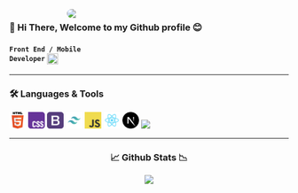 <!-- Sağ üst köşedeki gif -->
<img src="https://media.giphy.com/media/dw36yjtOAtuSZyxEJG/giphy.gif" align="right" width="400px" style="border-radius:30px" />

### 👋 Hi There, Welcome to my Github profile 😊

#### <code>Front End / Mobile Developer</code> [<img align="center" width="20px" height="20px" src="https://unpkg.com/simple-icons@v6/icons/linkedin.svg"/>][linkedin]

---

### 🛠️ Languages & Tools

<p align="left">
  <img src="https://raw.githubusercontent.com/github/explore/80688e429a7d4ef2fca1e82350fe8e3517d3494d/topics/html/html.png" width="30" />
  <img src="https://raw.githubusercontent.com/github/explore/80688e429a7d4ef2fca1e82350fe8e3517d3494d/topics/css/css.png" width="30" />
  <img src="https://raw.githubusercontent.com/github/explore/80688e429a7d4ef2fca1e82350fe8e3517d3494d/topics/bootstrap/bootstrap.png" width="30" />
  <img src="https://raw.githubusercontent.com/github/explore/main/topics/tailwind/tailwind.png" width="30" />
  <img src="https://raw.githubusercontent.com/github/explore/80688e429a7d4ef2fca1e82350fe8e3517d3494d/topics/javascript/javascript.png" width="30" />
  <img src="https://raw.githubusercontent.com/github/explore/80688e429a7d4ef2fca1e82350fe8e3517d3494d/topics/react/react.png" width="30" />
  <img src="https://raw.githubusercontent.com/vercel/vercel/main/packages/frameworks/logos/next.svg" width="30" />
  <img src="https://cdn.jsdelivr.net/gh/devicons/devicon/icons/threejs/threejs-original.svg" width="30" />
</p>

---

<h3 align="center">📈 Github Stats 📉</h3>

<div align="center">
<!--- <img src="https://github-readme-stats.vercel.app/api?username=berkeergun&theme=highcontrast&show_icons=true" width="350" /> --->
<img src="https://github-readme-stats.vercel.app/api/top-langs/?username=berkeergun&layout=compact&theme=highcontrast" width="300" />
</div>

[linkedin]: https://www.linkedin.com/in/berkeergun/

